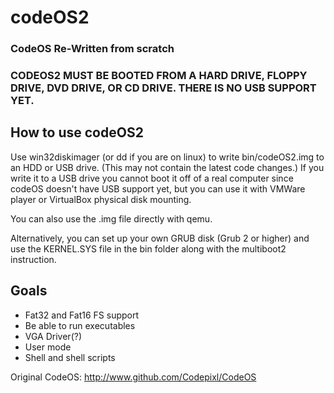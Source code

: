 # codeOS2
### CodeOS Re-Written from scratch

### CODEOS2 MUST BE BOOTED FROM A HARD DRIVE, FLOPPY DRIVE, DVD DRIVE, OR CD DRIVE. THERE IS NO USB SUPPORT YET.

## How to use codeOS2

Use win32diskimager (or dd if you are on linux) to write bin/codeOS2.img to an HDD or USB drive. (This may not contain the latest code changes.) If you write it to a USB drive you cannot boot it off of a real computer since codeOS doesn't have USB support yet, but you can use it with VMWare player or VirtualBox physical disk mounting.

You can also use the .img file directly with qemu.

Alternatively, you can set up your own GRUB disk (Grub 2 or higher) and use the KERNEL.SYS file in the bin folder along with the multiboot2 instruction.

## Goals

* Fat32 and Fat16 FS support
* Be able to run executables
* VGA Driver(?)
* User mode
* Shell and shell scripts

Original CodeOS: http://www.github.com/Codepixl/CodeOS
